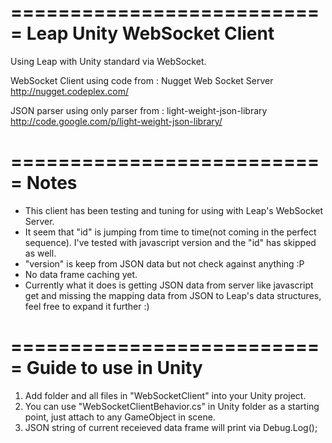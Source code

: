 ===========================
Leap Unity WebSocket Client
===========================

Using Leap with Unity standard via WebSocket.

WebSocket Client using code from : Nugget Web Socket Server
http://nugget.codeplex.com/

JSON parser using only parser from : light-weight-json-library
http://code.google.com/p/light-weight-json-library/

===========================
Notes
===========================
- This client has been testing and tuning for using with Leap's WebSocket Server.
- It seem that "id" is jumping from time to time(not coming in the perfect sequence).
I've tested with javascript version and the "id" has skipped as well.
- "version" is keep from JSON data but not check against anything :P
- No data frame caching yet.
- Currently what it does is getting JSON data from server like javascript get 
and missing the mapping data from JSON to Leap's data structures, feel free to expand it further :)

===========================
Guide to use in Unity
===========================
1. Add folder and all files in "WebSocketClient" into your Unity project.
2. You can use "WebSocketClientBehavior.cs" in Unity folder as a starting point, just attach to any GameObject in scene.
3. JSON string of current receieved data frame will print via Debug.Log();
